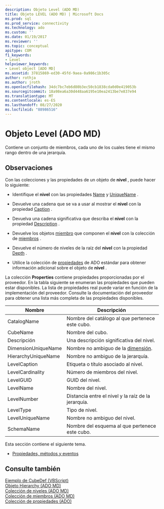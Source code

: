 ```yaml
---
description: Objeto Level (ADO MD)
title: Objeto LEVEL (ADO MD) | Microsoft Docs
ms.prod: sql
ms.prod_service: connectivity
ms.technology: ado
ms.custom: ''
ms.date: 01/19/2017
ms.reviewer: ''
ms.topic: conceptual
apitype: COM
f1_keywords:
- Level
helpviewer_keywords:
- Level object [ADO MD]
ms.assetid: 37815869-ed30-45fd-9aea-0a986c1b305c
author: rothja
ms.author: jroth
ms.openlocfilehash: 34dc7bc7eb6d80b3ec50cb1838cda0d0e419053b
ms.sourcegitcommit: 18a98ea6a30d448aa6195e10ea2413be7e837e94
ms.translationtype: MT
ms.contentlocale: es-ES
ms.lasthandoff: 08/27/2020
ms.locfileid: "88986516"
---
```

# <a name="level-object-ado-md"></a>Objeto Level (ADO MD)
Contiene un conjunto de miembros, cada uno de los cuales tiene el mismo rango dentro de una jerarquía.  
  
## <a name="remarks"></a>Observaciones  
 Con las colecciones y las propiedades de un objeto de **nivel** , puede hacer lo siguiente:  
  
-   Identifique el **nivel** con las propiedades [Name](./name-property-ado-md.md) y [UniqueName](./uniquename-property-ado-md.md) .  
  
-   Devuelve una cadena que se va a usar al mostrar el **nivel** con la propiedad [Caption](./caption-property-ado-md.md) .  
  
-   Devuelva una cadena significativa que describa el **nivel** con la propiedad [Description](./description-property-ado-md.md) .  
  
-   Devuelve los objetos [miembro](./member-object-ado-md.md) que componen el **nivel** con la colección de [miembros](./members-collection-ado-md.md) .  
  
-   Devuelve el número de niveles de la raíz del **nivel** con la propiedad [Depth](./depth-property-ado-md.md) .  
  
-   Utilice la colección de [propiedades](../ado-api/properties-collection-ado.md) de ADO estándar para obtener información adicional sobre el objeto de **nivel** .  
  
 La colección **Properties** contiene propiedades proporcionadas por el proveedor. En la tabla siguiente se enumeran las propiedades que pueden estar disponibles. La lista de propiedades real puede variar en función de la implementación del proveedor. Consulte la documentación del proveedor para obtener una lista más completa de las propiedades disponibles.  
  
|Nombre|Descripción|  
|----------|-----------------|  
|CatalogName|Nombre del catálogo al que pertenece este cubo.|  
|CubeName|Nombre del cubo.|  
|Descripción|Una descripción significativa del nivel.|  
|DimensionUniqueName|Nombre no ambiguo de la [dimensión](./dimension-object-ado-md.md).|  
|HierarchyUniqueName|Nombre no ambiguo de la jerarquía.|  
|LevelCaption|Etiqueta o título asociado al nivel.|  
|LevelCardinality|Número de miembros del nivel.|  
|LevelGUID|GUID del nivel.|  
|LevelName|Nombre del nivel.|  
|LevelNumber|Distancia entre el nivel y la raíz de la jerarquía.|  
|LevelType|Tipo de nivel.|  
|LevelUniqueName|Nombre no ambiguo del nivel.|  
|SchemaName|Nombre del esquema al que pertenece este cubo.|  
  
 Esta sección contiene el siguiente tema.  
  
-   [Propiedades, métodos y eventos](./level-object-properties-methods-and-events.md)  
  
## <a name="see-also"></a>Consulte también  
 [Ejemplo de CubeDef (VBScript)](./cubedef-example-vbscript.md)   
 [Objeto Hierarchy (ADO MD)](./hierarchy-object-ado-md.md)   
 [Colección de niveles (ADO MD)](./levels-collection-ado-md.md)   
 [Colección de miembros (ADO MD)](./members-collection-ado-md.md)   
 [Colección de propiedades (ADO)](../ado-api/properties-collection-ado.md)